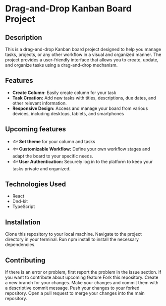 # Drag-and-Drop Kanban Board Project

## Description

This is a drag-and-drop Kanban board project designed to help you manage tasks, projects, or any other workflow in a visual and organized manner. The project provides a user-friendly interface that allows you to create, update, and organize tasks using a drag-and-drop mechanism.

## Features

- **Create Column:** Easily create column for your task
- **Task Creation:** Add new tasks with titles, descriptions, due dates, and other relevant information.
- **Responsive Design:** Access and manage your board from various devices, including desktops, tablets, and smartphones

## Upcoming features

- 🐟 **Set theme** for your column and tasks
- 🐟 **Customizable Workflow:** Define your own workflow stages and adapt the board to your specific needs.
- 🐟 **User Authentication:** Securely log in to the platform to keep your tasks private and organized.

## Technologies Used

- React
- Dnd-kit
- TypeScript

## Installation
Clone this repository to your local machine. Navigate to the project directory in your terminal. Run npm install to install the necessary dependencies.

## Contributing
If there is an error or problem, first report the problem in the issue section.
If you want to contribute about upcoming feature Fork this repository. Create a new branch for your changes. Make your changes and commit them with a descriptive commit message. Push your changes to your forked repository. Open a pull request to merge your changes into the main repository.
